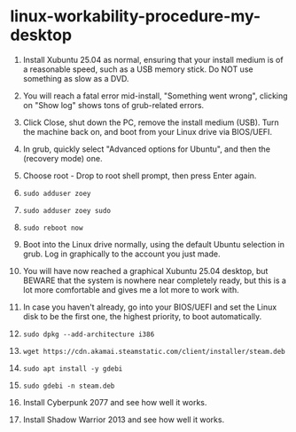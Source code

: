 # linux-workability-procedure-my-desktop

1. Install Xubuntu 25.04 as normal, ensuring that your install medium is of a reasonable speed, such as a USB memory stick. Do NOT use something as slow as a DVD.

2. You will reach a fatal error mid-install, "Something went wrong", clicking on "Show log" shows tons of grub-related errors.

3. Click Close, shut down the PC, remove the install medium (USB). Turn the machine back on, and boot from your Linux drive via BIOS/UEFI.

4. In grub, quickly select "Advanced options for Ubuntu", and then the (recovery mode) one.

5. Choose root - Drop to root shell prompt, then press Enter again.

6. ``sudo adduser zoey``

7. ``sudo adduser zoey sudo``

8. ``sudo reboot now``

9. Boot into the Linux drive normally, using the default Ubuntu selection in grub. Log in graphically to the account you just made.

10. You will have now reached a graphical Xubuntu 25.04 desktop, but BEWARE that the system is nowhere near completely ready, but this is a lot more comfortable and gives me a lot more to work with.

11. In case you haven't already, go into your BIOS/UEFI and set the Linux disk to be the first one, the highest priority, to boot automatically.

12. ``sudo dpkg --add-architecture i386``

13. ``wget https://cdn.akamai.steamstatic.com/client/installer/steam.deb``

14. ``sudo apt install -y gdebi``

15. ``sudo gdebi -n steam.deb``

16. Install Cyberpunk 2077 and see how well it works.

17. Install Shadow Warrior 2013 and see how well it works.
